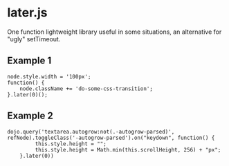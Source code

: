 later.js
========

One function lightweight library useful in some situations, an alternative for "ugly" setTimeout.

Example 1
---------

	node.style.width = '100px';
	function() {
		node.className += 'do-some-css-transition';
	}.later(0)();		

Example 2
---------

	dojo.query('textarea.autogrow:not(.-autogrow-parsed)', refNode).toggleClass('-autogrow-parsed').on("keydown", function() {
			 this.style.height = "";
			 this.style.height = Math.min(this.scrollHeight, 256) + "px"; 
		}.later(0))	

